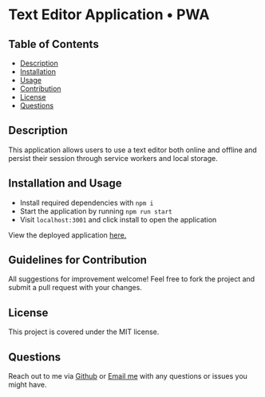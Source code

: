 # Text Editor Application • PWA

## Table of Contents

- [Description](#description)
- [Installation](#installation)
- [Usage](#usage)
- [Contribution](#contribution)
- [License](#license)
- [Questions](#questions)

## Description

This application allows users to use a text editor both online and offline and persist their session through service workers and local storage.

## Installation and Usage

- Install required dependencies with `npm i`
- Start the application by running `npm run start`
- Visit `localhost:3001` and click install to open the application

View the deployed application [here.](https://boiling-wave-42755-685cd5e91cef.herokuapp.com/)

## Guidelines for Contribution

All suggestions for improvement welcome! Feel free to fork the project and submit a pull request with your changes.

## License

This project is covered under the MIT license.

## Questions

Reach out to me via [Github](https://github.com/hollyniquette) or [Email me](mailto:hollyniquette@gmail.com) with any questions or issues you might have.
